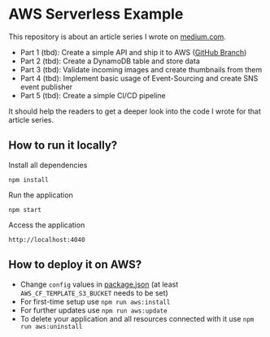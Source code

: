 # AWS Serverless Example
This repository is about an article series I wrote on [medium.com](https://medium.com/@maikschmidt).
- Part 1 (tbd): Create a simple API and ship it to AWS ([GitHub Branch](https://github.com/MaiKaY/aws-serverless-example/tree/part-1))
- Part 2 (tbd): Create a DynamoDB table and store data
- Part 3 (tbd): Validate incoming images and create thumbnails from them
- Part 4 (tbd): Implement basic usage of Event-Sourcing and create SNS event publisher
- Part 5 (tbd): Create a simple CI/CD pipeline

It should help the readers to get a deeper look into the code I wrote for that article series.

## How to run it locally?
Install all dependencies
```
npm install
```

Run the application
```
npm start
```

Access the application
```
http://localhost:4040
```

## How to deploy it on AWS?
- Change `config` values in [package.json](package.json) (at least `AWS_CF_TEMPLATE_S3_BUCKET` needs to be set)
- For first-time setup use `npm run aws:install` 
- For further updates use `npm run aws:update`
- To delete your application and all resources connected with it use `npm run aws:uninstall`

